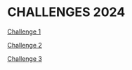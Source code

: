 # CHALLENGES 2024

[Challenge 1](./challenge1)

[Challenge 2](./challenge2)

[Challenge 3](./challenge3)
